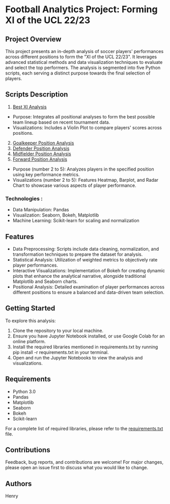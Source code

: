 # **Football Analytics Project: Forming XI of the UCL 22/23**

## **Project Overview**
This project presents an in-depth analysis of soccer players' performances across different positions to form the "XI of the UCL 22/23". It leverages advanced statistical methods and data visualization techniques to evaluate and select the top performers. The analysis is segmented into five Python scripts, each serving a distinct purpose towards the final selection of players.

## **Scripts Description**
1. [Best XI Analysis](https://github.com/nrysam/UCL22_23/blob/main/UCL_22_23_Best_XI_Analysis_.ipynb)
- Purpose: Integrates all positional analyses to form the best possible team lineup based on recent tournament data.
- Visualizations: Includes a Violin Plot to compare players' scores across positions.
2. [Goalkeeper Position Analysis](https://github.com/nrysam/UCL22_23/blob/main/UEFA_Champions_League_2022_23_Best_Goalkeeper_Analysis.ipynb)
3. [Defender Position Analysis](https://github.com/nrysam/UCL22_23/blob/main/UEFA_Champions_League_2022_23_Best_Defender_Analysis.ipynb)
4. [Midfielder Position Analysis](https://github.com/nrysam/UCL22_23/blob/main/UEFA_Champions_League_2022_23_Best_Midfielder_Analysis.ipynb)
5. [Forward Position Analysis](https://github.com/nrysam/UCL22_23/blob/main/UEFA_Champions_League_2022_23_Best_Forward_Analysis.ipynb)
- Purpose (number 2 to 5): Analyzes players in the specified position using key performance metrics.
- Visualizations (number 2 to 5): Features Heatmap, Barplot, and Radar Chart to showcase various aspects of player performance.

### Technologies :
- Data Manipulation: Pandas
- Visualization: Seaborn, Bokeh, Matplotlib
- Machine Learning: Scikit-learn for scaling and normalization

## **Features**
- Data Preprocessing: Scripts include data cleaning, normalization, and transformation techniques to prepare the dataset for analysis.
- Statistical Analysis: Utilization of weighted metrics to objectively rate player performances.
- Interactive Visualizations: Implementation of Bokeh for creating dynamic plots that enhance the analytical narrative, alongside traditional Matplotlib and Seaborn charts.
- Positional Analysis: Detailed examination of player performances across different positions to ensure a balanced and data-driven team selection.

## **Getting Started**
To explore this analysis:

1. Clone the repository to your local machine.
2. Ensure you have Jupyter Notebook installed, or use Google Colab for an online platform.
3. Install the required libraries mentioned in requirements.txt by running pip install -r requirements.txt in your terminal.
4. Open and run the Jupyter Notebooks to view the analysis and visualizations.

## **Requirements**
- Python 3.0
- Pandas
- Matplotlib
- Seaborn
- Bokeh
- Scikit-learn

For a complete list of required libraries, please refer to the [requirements.txt](https://github.com/nrysam/UCL22_23/blob/main/requirements.txt) file.

## **Contributions**
Feedback, bug reports, and contributions are welcome! For major changes, please open an issue first to discuss what you would like to change.

## **Authors**
Henry
